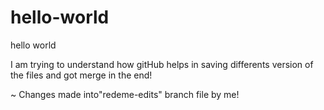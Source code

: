 # hello-world
hello world

I am trying to understand how gitHub helps in saving differents version of the files and got merge in the end!

~ Changes made into"redeme-edits" branch file by me!
